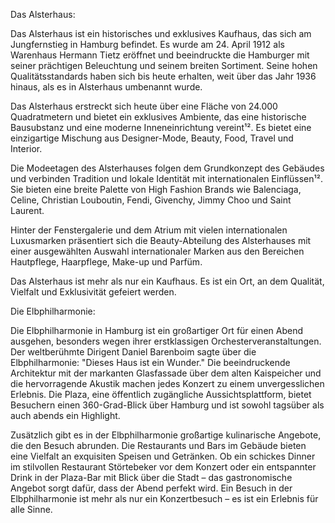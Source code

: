 Das Alsterhaus:

Das Alsterhaus ist ein historisches und exklusives Kaufhaus, das sich am Jungfernstieg in Hamburg befindet. Es wurde am 24. April 1912 als Warenhaus Hermann Tietz eröffnet und beeindruckte die Hamburger mit seiner prächtigen Beleuchtung und seinem breiten Sortiment. Seine hohen Qualitätsstandards haben sich bis heute erhalten, weit über das Jahr 1936 hinaus, als es in Alsterhaus umbenannt wurde.

Das Alsterhaus erstreckt sich heute über eine Fläche von 24.000 Quadratmetern und bietet ein exklusives Ambiente, das eine historische Bausubstanz und eine moderne Inneneinrichtung vereint¹². Es bietet eine einzigartige Mischung aus Designer-Mode, Beauty, Food, Travel und Interior.

Die Modeetagen des Alsterhauses folgen dem Grundkonzept des Gebäudes und verbinden Tradition und lokale Identität mit internationalen Einflüssen¹². Sie bieten eine breite Palette von High Fashion Brands wie Balenciaga, Celine, Christian Louboutin, Fendi, Givenchy, Jimmy Choo und Saint Laurent.

Hinter der Fenstergalerie und dem Atrium mit vielen internationalen Luxusmarken präsentiert sich die Beauty-Abteilung des Alsterhauses mit einer ausgewählten Auswahl internationaler Marken aus den Bereichen Hautpflege, Haarpflege, Make-up und Parfüm.

Das Alsterhaus ist mehr als nur ein Kaufhaus. Es ist ein Ort, an dem Qualität, Vielfalt und Exklusivität gefeiert werden.


Die Elbphilharmonie:

Die Elbphilharmonie in Hamburg ist ein großartiger Ort für einen Abend ausgehen, besonders wegen ihrer erstklassigen Orchesterveranstaltungen. Der weltberühmte Dirigent Daniel Barenboim sagte über die Elbphilharmonie: "Dieses Haus ist ein Wunder." Die beeindruckende Architektur mit der markanten Glasfassade über dem alten Kaispeicher und die hervorragende Akustik machen jedes Konzert zu einem unvergesslichen Erlebnis. Die Plaza, eine öffentlich zugängliche Aussichtsplattform, bietet Besuchern einen 360-Grad-Blick über Hamburg und ist sowohl tagsüber als auch abends ein Highlight.

Zusätzlich gibt es in der Elbphilharmonie großartige kulinarische Angebote, die den Besuch abrunden. Die Restaurants und Bars im Gebäude bieten eine Vielfalt an exquisiten Speisen und Getränken. Ob ein schickes Dinner im stilvollen Restaurant Störtebeker vor dem Konzert oder ein entspannter Drink in der Plaza-Bar mit Blick über die Stadt – das gastronomische Angebot sorgt dafür, dass der Abend perfekt wird. Ein Besuch in der Elbphilharmonie ist mehr als nur ein Konzertbesuch – es ist ein Erlebnis für alle Sinne.